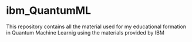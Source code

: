 # ibm_QuantumML
This repository contains all the material used for my educational formation in Quantum Machine Learnig using the materials provided by IBM
